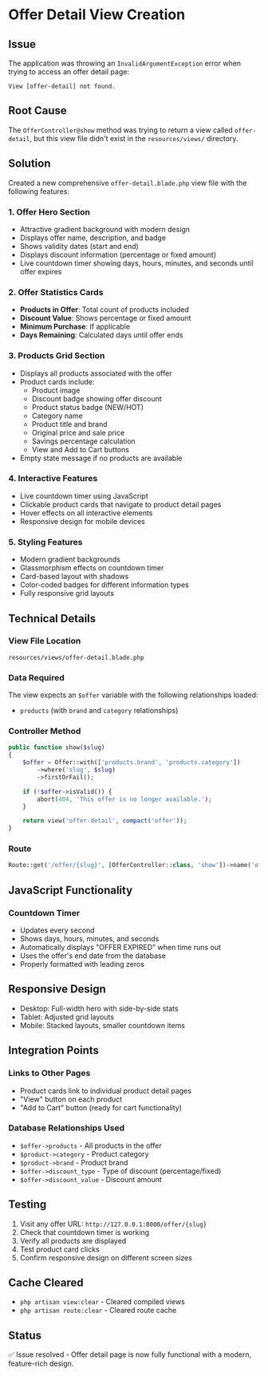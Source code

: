 # Offer Detail View Creation

## Issue
The application was throwing an `InvalidArgumentException` error when trying to access an offer detail page:
```
View [offer-detail] not found.
```

## Root Cause
The `OfferController@show` method was trying to return a view called `offer-detail`, but this view file didn't exist in the `resources/views/` directory.

## Solution
Created a new comprehensive `offer-detail.blade.php` view file with the following features:

### 1. Offer Hero Section
- Attractive gradient background with modern design
- Displays offer name, description, and badge
- Shows validity dates (start and end)
- Displays discount information (percentage or fixed amount)
- Live countdown timer showing days, hours, minutes, and seconds until offer expires

### 2. Offer Statistics Cards
- **Products in Offer**: Total count of products included
- **Discount Value**: Shows percentage or fixed amount
- **Minimum Purchase**: If applicable
- **Days Remaining**: Calculated days until offer ends

### 3. Products Grid Section
- Displays all products associated with the offer
- Product cards include:
  - Product image
  - Discount badge showing offer discount
  - Product status badge (NEW/HOT)
  - Category name
  - Product title and brand
  - Original price and sale price
  - Savings percentage calculation
  - View and Add to Cart buttons
- Empty state message if no products are available

### 4. Interactive Features
- Live countdown timer using JavaScript
- Clickable product cards that navigate to product detail pages
- Hover effects on all interactive elements
- Responsive design for mobile devices

### 5. Styling Features
- Modern gradient backgrounds
- Glassmorphism effects on countdown timer
- Card-based layout with shadows
- Color-coded badges for different information types
- Fully responsive grid layouts

## Technical Details

### View File Location
`resources/views/offer-detail.blade.php`

### Data Required
The view expects an `$offer` variable with the following relationships loaded:
- `products` (with `brand` and `category` relationships)

### Controller Method
```php
public function show($slug)
{
    $offer = Offer::with(['products.brand', 'products.category'])
        ->where('slug', $slug)
        ->firstOrFail();

    if (!$offer->isValid()) {
        abort(404, 'This offer is no longer available.');
    }

    return view('offer-detail', compact('offer'));
}
```

### Route
```php
Route::get('/offer/{slug}', [OfferController::class, 'show'])->name('offer.show');
```

## JavaScript Functionality

### Countdown Timer
- Updates every second
- Shows days, hours, minutes, and seconds
- Automatically displays "OFFER EXPIRED" when time runs out
- Uses the offer's end date from the database
- Properly formatted with leading zeros

## Responsive Design
- Desktop: Full-width hero with side-by-side stats
- Tablet: Adjusted grid layouts
- Mobile: Stacked layouts, smaller countdown items

## Integration Points

### Links to Other Pages
- Product cards link to individual product detail pages
- "View" button on each product
- "Add to Cart" button (ready for cart functionality)

### Database Relationships Used
- `$offer->products` - All products in the offer
- `$product->category` - Product category
- `$product->brand` - Product brand
- `$offer->discount_type` - Type of discount (percentage/fixed)
- `$offer->discount_value` - Discount amount

## Testing
1. Visit any offer URL: `http://127.0.0.1:8000/offer/{slug}`
2. Check that countdown timer is working
3. Verify all products are displayed
4. Test product card clicks
5. Confirm responsive design on different screen sizes

## Cache Cleared
- `php artisan view:clear` - Cleared compiled views
- `php artisan route:clear` - Cleared route cache

## Status
✅ Issue resolved - Offer detail page is now fully functional with a modern, feature-rich design.
